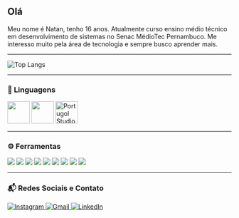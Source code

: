 ## Olá

Meu nome é Natan, tenho 16 anos. Atualmente curso ensino médio técnico em desenvolvimento de sistemas no Senac MédioTec Pernambuco. Me interesso muito pela área de tecnologia e sempre busco aprender mais.

---

![Top Langs](https://github-readme-stats.vercel.app/api/top-langs/?username=natsnatsnats&hide_border=false&layout=compact&theme=default&bg_color=0D1117&title_color=9D79D6&text_color=ffffff&icon_color=9D79D6)

---

### 💼 Linguagens

<p>
  <img src="https://cdn.jsdelivr.net/gh/devicons/devicon/icons/c/c-original.svg" height="50" />
  <img src="https://cdn.jsdelivr.net/gh/devicons/devicon/icons/javascript/javascript-original.svg" height="50" />
  <img src="https://univali-lite.github.io/Portugol-Studio/assets/img/logo.png" height="50" alt="Portugol Studio" title="Portugol Studio" />
</p>

---

### ⚙ Ferramentas

<p>
  <img src="https://img.shields.io/badge/SQL-4479A1?style=flat&logo=postgresql&logoColor=white" />
  <img src="https://img.shields.io/badge/Windows-0078D6?style=flat&logo=windows&logoColor=white" />
  <img src="https://img.shields.io/badge/Figma-F24E1E?style=flat&logo=figma&logoColor=white" />
  <img src="https://img.shields.io/badge/GitHub-181717?style=flat&logo=github&logoColor=white" />
  <img src="https://img.shields.io/badge/Notion-000000?style=flat&logo=notion&logoColor=white" />
  <img src="https://img.shields.io/badge/Canva-00C4CC?style=flat&logo=canva&logoColor=white" />
  <img src="https://img.shields.io/badge/Photoshop-31A8FF?style=flat&logo=adobe-photoshop&logoColor=white" />
  <img src="https://img.shields.io/badge/Trello-0052CC?style=flat&logo=trello&logoColor=white" />
  <img src="https://img.shields.io/badge/OneNote-7719AA?style=flat&logo=onenote&logoColor=white" />
</p>

---

### 📬 Redes Sociais e Contato

<p>
  <a href="https://www.instagram.com/nats_alvs" target="_blank">
    <img src="https://img.shields.io/badge/INSTAGRAM-pink?style=for-the-badge&logo=instagram&logoColor=white" alt="Instagram" />
  </a>
  <a href="mailto:natscoisaseria@gmail.com" target="_blank">
    <img src="https://img.shields.io/badge/GMAIL-black?style=for-the-badge&logo=gmail&logoColor=white" alt="Gmail" />
  </a>
  <a href="https://www.linkedin.com/in/natan-alves-pena-127411370/" target="_blank">
  <img src="https://img.shields.io/badge/LINKEDIN-blue?style=for-the-badge&logo=linkedin&logoColor=white" alt="LinkedIn" />
</a>
</p>
